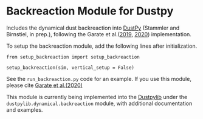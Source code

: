 # Backreaction Module for Dustpy

Includes the dynamical dust backreaction into [DustPy](https://github.com/stammler/dustpy) (Stammler and Birnstiel, in prep.), following the Garate et al.([2019](https://ui.adsabs.harvard.edu/abs/2019ApJ...871...53G%2F/abstract), [2020](https://ui.adsabs.harvard.edu/abs/2020A%26A...635A.149G/abstract)) implementation.


To setup the backreaction module, add the following lines after initialization.

`from setup_backreaction import setup_backreaction`

`setup_backreaction(sim, vertical_setup = False)`



See the `run_backreaction.py` code for an example.
If you use this module, please cite [Garate et al.(2020)](https://ui.adsabs.harvard.edu/abs/2020A%26A...635A.149G/abstract)


This module is currently being implemented into the [Dustpylib](https://github.com/stammler/dustpylib) under the `dustpylib.dynamical.backreaction` module, with additional documentation and examples.
